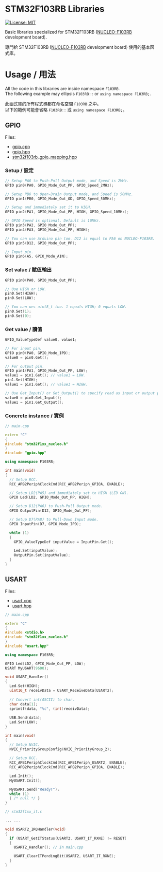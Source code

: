 # STM32F103RB Libraries

[![License: MIT](https://img.shields.io/badge/license-MIT-brightgreen.svg)](https://github.com/ziteh/stm32f103rb-libraries/blob/main/LICENSE)  

Basic libraries specialized for STM32F103RB ([NUCLEO-F103RB](https://www.st.com/en/evaluation-tools/nucleo-f103rb.html) development board).

專門給 STM32F103RB ([NUCLEO-F103RB](https://www.st.com/en/evaluation-tools/nucleo-f103rb.html) development board) 使用的基本函式庫。 

# Usage / 用法

All the code in this libraries are inside namespace `F103RB`.  
The following example may ellipsis `F103RB::` or `using namespace F103RB;`.

此函式庫的所有程式碼都在命名空間 `F103RB` 之中。  
以下的範例可能會省略 `F103RB::` 或 `using namespace F103RB;`。

## GPIO

Files:
- [gpio.cpp](/lib/gpio.cpp)
- [gpio.hpp](/lib/gpio.hpp)
- [stm32f103rb_gpio_mapping.hpp](/lib/stm32f103rb_gpio_mapping.hpp)

### Setup / 設定
```cpp
// Setup PA0 to Push-Pull Output mode, and Speed is 2MHz.
GPIO pin0(PA0, GPIO_Mode_Out_PP, GPIO_Speed_2MHz);

// Setup PB0 to Open-Drain Output mode, and Speed is 50MHz.
GPIO pin1(PB0, GPIO_Mode_Out_OD, GPIO_Speed_50MHz);

// Setup and immediately set it to HIGH.
GPIO pin2(PA1, GPIO_Mode_Out_PP, HIGH, GPIO_Speed_10MHz);

// GPIO Speed is optional. Default is 10MHz.
GPIO pin3(PA2, GPIO_Mode_Out_PP);
GPIO pin4(PA3, GPIO_Mode_Out_PP, HIGH);

// You can use Arduino pin too. D12 is equal to PA6 on NUCLEO-F103RB.
GPIO pin5(D12, GPIO_Mode_Out_PP);

// Input pin.
GPIO pin6(A5, GPIO_Mode_AIN);
```

### Set value / 賦值輸出
```cpp
GPIO pin0(PA0, GPIO_Mode_Out_PP);

// Use HIGH or LOW.
pin0.Set(HIGH);
pin0.Set(LOW);

// You can ues uint8_t too. 1 equals HIGH; 0 equals LOW.
pin0.Set(1);
pin0.Set(0);
```

### Get value / 讀值
```cpp
GPIO_ValueTypeDef value0, value1;

// For input pin.
GPIO pin0(PA0, GPIO_Mode_IPD);
value0 = pin0.Get();

// For output pin.
GPIO pin1(PA1, GPIO_Mode_Out_PP, LOW);
value1 = pin1.Get(); // value1 = LOW.
pin1.Set(HIGH);
value1 = pin1.Get(); // value1 = HIGH.

// Use Get_Input() or Get_Output() to specify read as input or output pin.
value0 = pin0.Get_Input();
value1 = pin1.Get_Output();
```

### Concrete instance / 實例
```cpp
// main.cpp

extern "C"
{
#include "stm32f1xx_nucleo.h"
}
#include "gpio.hpp"

using namespace F103RB;

int main(void)
{
  // Setup RCC.
  RCC_APB2PeriphClockCmd(RCC_APB2Periph_GPIOA, ENABLE);

  // Setup LD2(PA5) and immediately set to HIGH (LED ON).
  GPIO Led(LD2, GPIO_Mode_Out_PP, HIGH);

  // Setup D12(PA6) to Push-Pull Output mode.
  GPIO OutputPin(D12, GPIO_Mode_Out_PP);

  // Setup D7(PA8) to Pull-Down Input mode.
  GPIO InputPin(D7, GPIO_Mode_IPD);

  while (1)
  {
    GPIO_ValueTypeDef inputValue = InputPin.Get();

    Led.Set(inputValue);
    OutputPin.Set(inputValue);
  }
}
```

## USART

Files:
- [usart.cpp](/lib/usart.cpp)
- [usart.hpp](/lib/usart.hpp)

```cpp
// main.cpp

extern "C"
{
#include <stdio.h>
#include "stm32f1xx_nucleo.h"
}
#include "usart.hpp"

using namespace F103RB;

GPIO Led(LD2, GPIO_Mode_Out_PP, LOW);
USART MyUSART(9600);

void USART_Handler()
{
  Led.Set(HIGH);
  uint16_t receivData = USART_ReceiveData(USART2);
  
  // Convert int(ASCII) to char.
  char data[1];
  sprintf(data, "%c", (int)receivData);
  
  USB.Send(data);
  Led.Set(LOW);
}

int main(void)
{
  // Setup NVIC.
  NVIC_PriorityGroupConfig(NVIC_PriorityGroup_2);
  
  // Setup RCC.
  RCC_APB1PeriphClockCmd(RCC_APB1Periph_USART2, ENABLE);
  RCC_APB2PeriphClockCmd(RCC_APB2Periph_GPIOA, ENABLE);

  Led.Init();
  MyUSART.Init();

  MyUSART.Send("Ready!");
  while (1)
  { /* null */ }
}
```

```cpp
// stm32f1xx_it.c

... ...

void USART2_IRQHandler(void)
{
  if (USART_GetITStatus(USART2, USART_IT_RXNE) != RESET)
  {
    USART2_Handler(); // In main.cpp

    USART_ClearITPendingBit(USART2, USART_IT_RXNE);
  }
}
```
